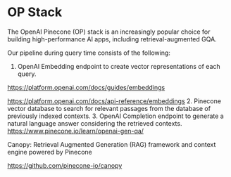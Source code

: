 # OP Stack

The OpenAI Pinecone (OP) stack is an increasingly popular choice for building high-performance AI apps, including retrieval-augmented GQA.

Our pipeline during query time consists of the following:

1. OpenAI Embedding endpoint to create vector representations of each query.

https://platform.openai.com/docs/guides/embeddings

https://platform.openai.com/docs/api-reference/embeddings 
2. Pinecone vector database to search for relevant passages from the database of previously indexed contexts.
3. OpenAI Completion endpoint to generate a natural language answer considering the retrieved contexts.
https://www.pinecone.io/learn/openai-gen-qa/

Canopy:
Retrieval Augmented Generation (RAG) framework and context engine powered by Pinecone

https://github.com/pinecone-io/canopy

